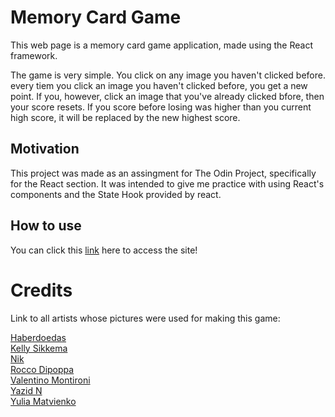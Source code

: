 # Memory Card Game

This web page is a memory card game application, made using the React framework.

The game is very simple. You click on any image you haven't clicked before. every tiem you click an image you haven't clicked before, you get a new point. If you, however, click an image that you've already clicked bfore, then your score resets. If you score before losing was higher than you current high score, it will be replaced by the new highest score.

## Motivation

This project was made as an assingment for The Odin Project, specifically for the React section. It was intended to give me practice with using React's components and the State Hook provided by react.

## How to use

You can click this [link](https://meek-axolotl-f71025.netlify.app/) here to access the site!

# Credits

Link to all artists whose pictures were used for making this game:

[Haberdoedas](https://unsplash.com/@haberdoedas)<br>
[Kelly Sikkema](https://unsplash.com/@kellysikkema)<br>
[Nik](https://unsplash.com/@helloimnik)<br>
[Rocco Dipoppa](https://unsplash.com/@rhox)<br>
[Valentino Montironi](https://unsplash.com/@coptus)<br>
[Yazid N](https://unsplash.com/@mzynasx)<br>
[Yulia Matvienko](https://unsplash.com/@yuliamatvienko)
